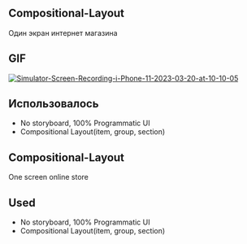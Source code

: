## Compositional-Layout
Один экран интернет магазина

## GIF
<a href="https://ibb.co/R3TfRYW"><img src="https://i.ibb.co/2v3xGWB/Simulator-Screen-Recording-i-Phone-11-2023-03-20-at-10-10-05.gif" alt="Simulator-Screen-Recording-i-Phone-11-2023-03-20-at-10-10-05" border="0"></a>

## **Использовалось**
- No storyboard, 100% Programmatic UI
- Compositional Layout(item, group, section) 

## Compositional-Layout
One screen online store

## **Used**
- No storyboard, 100% Programmatic UI
- Compositional Layout(item, group, section) 

